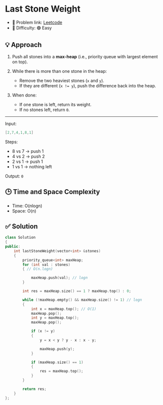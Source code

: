 # Last Stone Weight

- 🧩 Problem link: [Leetcode](https://leetcode.com/problems/last-stone-weight/)
- 🚦 Difficulty: 🟢 Easy

## 💡 Approach

1. Push all stones into a **max-heap** (i.e., priority queue with largest element on top).

2. While there is more than one stone in the heap:

   - Remove the two heaviest stones (`x` and `y`).
   - If they are different (`x != y`), push the difference back into the heap.

3. When done:

   - If one stone is left, return its weight.
   - If no stones left, return `0`.

---

Input:

```cpp
[2,7,4,1,8,1]
```

Steps:

- 8 vs 7 → push 1
- 4 vs 2 → push 2
- 2 vs 1 → push 1
- 1 vs 1 → nothing left

Output: `0`

## 🕒 Time and Space Complexity

- Time: O(nlogn)
- Space: O(n)

## ✅ Solution

```cpp
class Solution
{
public:
    int lastStoneWeight(vector<int> &stones)
    {
        priority_queue<int> maxHeap;
        for (int val : stones)
        { // O(n.logn)

            maxHeap.push(val); // logn
        }

        int res = maxHeap.size() == 1 ? maxHeap.top() : 0;

        while (!maxHeap.empty() && maxHeap.size() != 1) // logn
        {
            int x = maxHeap.top(); // O(1)
            maxHeap.pop();
            int y = maxHeap.top();
            maxHeap.pop();

            if (x != y)
            {
                y = x < y ? y - x : x - y;

                maxHeap.push(y);
            }

            if (maxHeap.size() == 1)
            {
                res = maxHeap.top();
            }
        }

        return res;
    }
};
```
